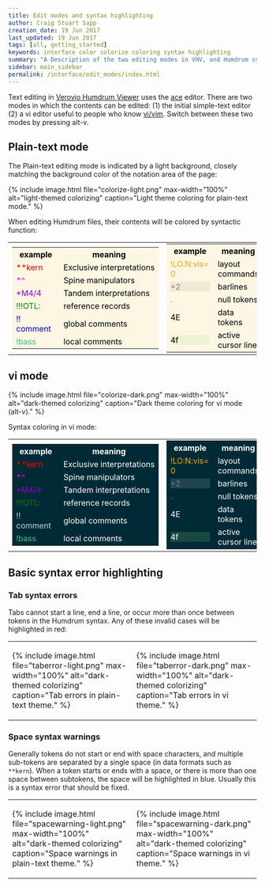 ```yaml
---
title: Edit modes and syntax highlighting
author: Craig Stuart Sapp
creation_date: 19 Jun 2017
last_updated: 19 Jun 2017
tags: [all, getting_started]
keywords: interface color colorize coloring syntax highlighting
summary: "A Description of the two editing modes in VHV, and Humdrum syntax coloring."
sidebar: main_sidebar
permalink: /interface/edit_modes/index.html
---
```


Text editing in [Verovio Humdrum Viewer](http://verovio.humdrum.org) uses the
[ace](https://ace.c9.io/) editor.  There are two modes in which the
contents can be edited: (1) the initial simple-text editor 
(2) a vi editor useful to people who know [vi/vim](http://www.openvim.com/).
Switch between these two modes by pressing <span class="keypress">alt-v</span>.

## Plain-text mode ##

The Plain-text editing mode is indicated by a light background, closely matching the 
background color of the notation area of the page:

{% include image.html
	file="colorize-light.png"
	max-width="100%"
	alt="light-themed colorizing"
	caption="Light theme coloring for plain-text mode."
%}

When editing Humdrum files, their contents will be colored by syntactic function:

<style>
.light.colorlist tr,
.light.colorlist td,
.light tbody tr:nth-of-type(even),
.light tbody tr:nth-of-type(odd),
.light th,
.light tr,
.light td {
	background: #fdf6e3 !important;
}
.light td, .light th {
	color: black;
}

.colorlist td > div,
.colorlist td  {
	width: 80px;
}
</style>

<table style="width:100%" class="double">
<tr><td>
<table style="width:100%; padding:0; margin:0;" class="light colorlist">
<tr><th><div>example</div></th><th>meaning</th></tr>
<tr><td><div style="color:red">**kern</div></td><td>Exclusive&nbsp;interpretations</td></tr>
<tr><td><div style="color:magenta">*^</div></td><td>Spine manipulators</td></tr>
<tr><td><div style="color:darkviolet">*M4/4</div></td><td>Tandem interpretations</td></tr>
<tr><td><div style="color:green">!!!OTL:</div></td><td>reference records</td></tr>
<tr><td><div style="color:blue">!! comment</div></td><td>global comments</td></tr>
<tr><td><div style="color:#2fc584">!bass</div></td><td>local comments</td></tr>
</table>
</td><td>
<table style="width:100%; padding:0; margin:0;" class="light colorlist">
<tr><th><div>example</div></th><th>meaning</th></tr>
<tr><td><div style="color:orange">!LO:N:vis=0</div></td><td>layout commands</td></tr>
<tr><td><div style="color:gray; background:rgba(0, 0, 0, 0.06);">=2</div></td><td>barlines</td></tr>
<tr><td><div style="color:gray">.</div></td><td>null tokens</td></tr>
<tr><td><div style="color:black">4E</div></td><td>data tokens</td></tr>
<tr><td><div style="background:#EEf3D5">4f</div></td><td>active cursor line</td></tr>
</table>
</td></tr>
</table>


## vi mode ##

{% include image.html
	file="colorize-dark.png"
	max-width="100%"
	alt="dark-themed colorizing"
	caption="Dark theme coloring for vi mode (<span class='keypress'>alt-v</span>)."
%}


Syntax coloring in vi mode:

<style>
.dark.colorlist tr,
.dark.colorlist td,
.dark tbody tr:nth-of-type(even),
.dark tbody tr:nth-of-type(odd),
.dark tr,
.dark th,
.dark td {
	background: #002b36 !important;
}
.dark td, .dark th {
	color: white;
}
table.colorlist tr td, table.colorlist td {
	hyphens: none;
}
</style>

<table style="width:100%" class="double">
<tr><td>
<table style="width:100%; padding:0; margin:0;" class="colorlist dark">
<tr><th><div>example</div></th><th>meaning</th></tr>
<tr><td><div style="color:red">**kern</div></td><td>Exclusive&nbsp;interpretations</td></tr>
<tr><td><div style="color:magenta">*^</div></td><td>Spine manipulators</td></tr>
<tr><td><div style="color:darkviolet">*M4/4</div></td><td>Tandem interpretations</td></tr>
<tr><td><div style="color:green">!!!OTL:</div></td><td>reference records</td></tr>
<tr><td><div style="color:lightblue">!! comment</div></td><td>global comments</td></tr>
<tr><td><div style="color:#2fc584">!bass</div></td><td>local comments</td></tr>
</table>
</td><td>
<table style="width:100%; padding:0; margin:0;" class="colorlist dark">
<tr><th><div>example</div></th><th>meaning</th></tr>
<tr><td><div style="color:orange">!LO:N:vis=0</div></td><td>layout commands</td></tr>
<tr><td><div style="color:gray; background:#1f454e;">=2</div></td><td>barlines</td></tr>
<tr><td><div style="color:gray">.</div></td><td>null tokens</td></tr>
<tr><td><div style="color:white">4E</div></td><td>data tokens</td></tr>
<tr><td><div style="color:white; background:#194a40">4f</div></td><td>active cursor line</td></tr>
</table>
</td></tr>
</table>

## Basic syntax error highlighting ##


### Tab syntax errors ###

Tabs cannot start a line, end a line, or occur more than once between tokens in the Humdrum 
syntax.  Any of these invalid cases will be highlighted in red:

<style>
table.double {
	width: 100%;
	border: none !important;
	max-width: 100%;
}
.double td {
	width: 50% !important;
}
.double tr, .double td, .double tbody tr:nth-of-type(odd) {
	background: none !important;
}
.double tbody tr td {
	border: none !important;
}
</style>

<table class="double"><tr><td>

{% include image.html
	file="taberror-light.png"
	max-width="100%"
	alt="dark-themed colorizing"
	caption="Tab errors in plain-text theme."
%}

</td><td>

{% include image.html
	file="taberror-dark.png"
	max-width="100%"
	alt="dark-themed colorizing"
	caption="Tab errors in vi theme."
%}


</td></tr></table>


### Space syntax warnings ###

Generally tokens do not start or end with space characters, and multiple sub-tokens 
are separated by a single space (in data formats such as `**kern`).  When a token starts
or ends with a space, or there is more than one space between subtokens, the space will be highlighted
in blue.  Usually this is a syntax error that should be fixed.


<table class="double"><tr><td>

{% include image.html
	file="spacewarning-light.png"
	max-width="100%"
	alt="dark-themed colorizing"
	caption="Space warnings in plain-text theme."
%}

</td><td>

{% include image.html
	file="spacewarning-dark.png"
	max-width="100%"
	alt="dark-themed colorizing"
	caption="Space warnings in vi theme."
%}


</td></tr></table>



